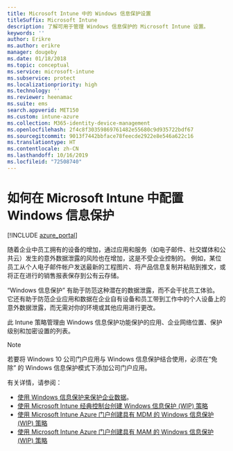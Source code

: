 ```yaml
---
title: Microsoft Intune 中的 Windows 信息保护设置
titleSuffix: Microsoft Intune
description: 了解可用于管理 Windows 信息保护的 Microsoft Intune 设置。
keywords: ''
author: Erikre
ms.author: erikre
manager: dougeby
ms.date: 01/18/2018
ms.topic: conceptual
ms.service: microsoft-intune
ms.subservice: protect
ms.localizationpriority: high
ms.technology: ''
ms.reviewer: heenamac
ms.suite: ems
search.appverid: MET150
ms.custom: intune-azure
ms.collection: M365-identity-device-management
ms.openlocfilehash: 2f4c8f30359869761482e55680c9d935722bdf67
ms.sourcegitcommit: 9013f7442bbface78feecde2922e8e546a622c16
ms.translationtype: HT
ms.contentlocale: zh-CN
ms.lasthandoff: 10/16/2019
ms.locfileid: "72508740"
---
```

# <a name="how-to-configure-windows-information-protection-in-microsoft-intune"></a>如何在 Microsoft Intune 中配置 Windows 信息保护

[!INCLUDE [azure_portal](../includes/azure_portal.md)]

随着企业中员工拥有的设备的增加，通过应用和服务（如电子邮件、社交媒体和公共云）发生的意外数据泄露的风险也在增加，这是不受企业控制的。 例如，某位员工从个人电子邮件帐户发送最新的工程图片、将产品信息复制并粘贴到推文，或将正在进行的销售报表保存到公有云存储。

“Windows 信息保护”  有助于防范这种潜在的数据泄露，而不会干扰员工体验。 它还有助于防范企业应用和数据在企业自有设备和员工带到工作中的个人设备上的意外数据泄露，而无需对你的环境或其他应用进行更改。

此 Intune 策略管理由 Windows 信息保护功能保护的应用、企业网络位置、保护级别和加密设置的列表。

>[!NOTE]
> 若要将 Windows 10 公司门户应用与 Windows 信息保护结合使用，必须在“免除”  的 Windows 信息保护模式下添加公司门户应用。 

有关详情，请参阅：
- [使用 Windows 信息保护来保护企业数据](https://technet.microsoft.com/itpro/windows/keep-secure/protect-enterprise-data-using-wip)。
- [使用 Microsoft Intune 经典控制台创建 Windows 信息保护 (WIP) 策略](https://docs.microsoft.com/windows/threat-protection/windows-information-protection/create-wip-policy-using-intune)
- [使用 Microsoft Intune Azure 门户创建具有 MDM 的 Windows 信息保护 (WIP) 策略](https://docs.microsoft.com/windows/threat-protection/windows-information-protection/create-wip-policy-using-intune-azure)
- [使用 Microsoft Intune Azure 门户创建具有 MAM 的 Windows 信息保护 (WIP) 策略](https://docs.microsoft.com/windows/threat-protection/windows-information-protection/create-wip-policy-using-mam-intune-azure)

